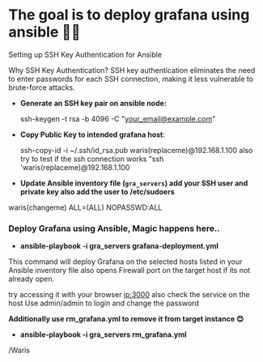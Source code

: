 # The goal is to deploy grafana using ansible 🍟🍟


 Setting up SSH Key Authentication for Ansible

 Why SSH Key Authentication? SSH key authentication eliminates the need to enter passwords for each SSH connection, making it less vulnerable to brute-force attacks.

-  **Generate an SSH key pair on ansible node:**
   
   ssh-keygen -t rsa -b 4096 -C "your_email@example.com"
   

-  **Copy Public Key to intended grafana host**:
   
   ssh-copy-id -i ~/.ssh/id_rsa.pub waris(replaceme)@192.168.1.100 also try to test if the ssh connection works "ssh 'waris(replaceme)@192.168.1.100

- **Update Ansible inventory file (`gra_servers`) add your SSH user and private key also add the user to /etc/sudoers**


waris(changeme)  ALL=(ALL) NOPASSWD:ALL


### Deploy Grafana using Ansible, Magic happens here..

- **ansible-playbook -i gra_servers grafana-deployment.yml**

This command will deploy Grafana on the selected hosts listed in your Ansible inventory file also opens Firewall port on the target host if its not already open.

try accessing it with your browser <ip:3000> also check the service on the host <systemctl status grafana-server>
Use admin/admin to login and change the password


**Additionally use rm_grafana.yml to remove it from target instance 😊**


- **ansible-playbook -i gra_servers rm_grafana.yml**


/Waris

